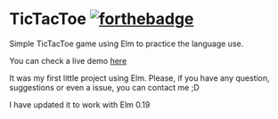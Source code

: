 # TicTacToe [![forthebadge](https://forthebadge.com/images/badges/check-it-out.svg)](https://forthebadge.com)
Simple TicTacToe game using Elm to practice the language use. 

You can check a live demo [here](https://allannozomu.github.io/TicTacToe/)

It was my first little project using Elm. Please, if you have any question, suggestions or even a issue, you can contact me ;D

I have updated it to work with Elm 0.19
